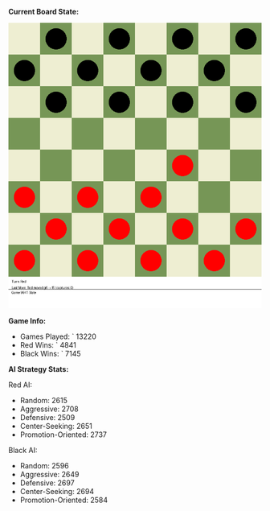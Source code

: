 
**Current Board State:**  
<!-- START_GIF -->
![Checkers Game](./checkers_game.gif)
<!-- END_GIF -->

**Game Info:**  
- Games Played: `<!-- GAMES_PLAYED --> 13220
- Red Wins: `<!-- RED_WINS --> 4841
- Black Wins: `<!-- BLACK_WINS --> 7145

<!-- AI_STATS -->
**AI Strategy Stats:**

Red AI:
- Random: 2615
- Aggressive: 2708
- Defensive: 2509
- Center-Seeking: 2651
- Promotion-Oriented: 2737

Black AI:
- Random: 2596
- Aggressive: 2649
- Defensive: 2697
- Center-Seeking: 2694
- Promotion-Oriented: 2584
